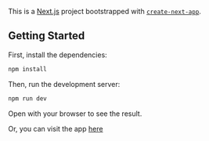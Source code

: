 This is a [Next.js](https://nextjs.org/) project bootstrapped with [`create-next-app`](https://github.com/vercel/next.js/tree/canary/packages/create-next-app).

## Getting Started

First, install the dependencies:

```bash
npm install
```

Then, run the development server:

```bash
npm run dev
```

Open with your browser to see the result.

Or, you can visit the app [here](https://a-nextjs-blog-r7c5efoqz-cristianperez06.vercel.app/)
